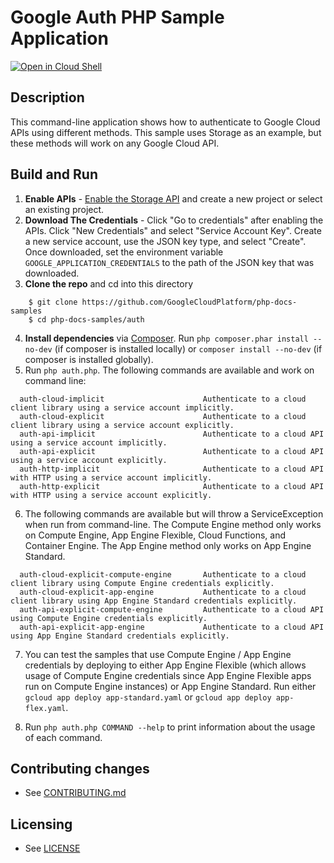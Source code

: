 # Google Auth PHP Sample Application

[![Open in Cloud Shell][shell_img]][shell_link]

[shell_img]: http://gstatic.com/cloudssh/images/open-btn.png
[shell_link]: https://console.cloud.google.com/cloudshell/open?git_repo=https://github.com/googlecloudplatform/php-docs-samples&page=editor&working_dir=auth&open_in_editor=README.md

## Description

This command-line application shows how to authenticate to Google Cloud APIs
using different methods. This sample uses Storage as an example, but these
methods will work on any Google Cloud API.

## Build and Run
1.  **Enable APIs** - [Enable the Storage API](https://console.cloud.google.com/flows/enableapi?apiid=storage-api.googleapis.com)
    and create a new project or select an existing project.
2.  **Download The Credentials** - Click "Go to credentials" after enabling the APIs. Click "New Credentials"
    and select "Service Account Key". Create a new service account, use the JSON key type, and
    select "Create". Once downloaded, set the environment variable `GOOGLE_APPLICATION_CREDENTIALS`
    to the path of the JSON key that was downloaded.
3.  **Clone the repo** and cd into this directory
```
    $ git clone https://github.com/GoogleCloudPlatform/php-docs-samples
    $ cd php-docs-samples/auth
```
4.  **Install dependencies** via [Composer](http://getcomposer.org/doc/00-intro.md).
    Run `php composer.phar install --no-dev` (if composer is installed locally) or `composer install --no-dev`
    (if composer is installed globally).
5.  Run `php auth.php`. The following commands are available and work on command line:
```
  auth-cloud-implicit                      Authenticate to a cloud client library using a service account implicitly.
  auth-cloud-explicit                      Authenticate to a cloud client library using a service account explicitly.
  auth-api-implicit                        Authenticate to a cloud API using a service account implicitly.
  auth-api-explicit                        Authenticate to a cloud API using a service account explicitly.
  auth-http-implicit                       Authenticate to a cloud API with HTTP using a service account implicitly.
  auth-http-explicit                       Authenticate to a cloud API with HTTP using a service account explicitly.
```
6. The following commands are available but will throw a ServiceException when
run from command-line. The Compute Engine method only works on Compute Engine,
App Engine Flexible, Cloud Functions, and Container Engine. The App Engine
method only works on App Engine Standard.
```
  auth-cloud-explicit-compute-engine       Authenticate to a cloud client library using Compute Engine credentials explicitly.
  auth-cloud-explicit-app-engine           Authenticate to a cloud client library using App Engine Standard credentials explicitly.
  auth-api-explicit-compute-engine         Authenticate to a cloud API using Compute Engine credentials explicitly.
  auth-api-explicit-app-engine             Authenticate to a cloud API using App Engine Standard credentials explicitly.
```
7. You can test the samples that use Compute Engine / App Engine credentials by
deploying to either App Engine Flexible (which allows usage of Compute Engine
credentials since App Engine Flexible apps run on Compute Engine instances) or
App Engine Standard. Run either `gcloud app deploy app-standard.yaml` or
`gcloud app deploy app-flex.yaml`.

8. Run `php auth.php COMMAND --help` to print information about the usage of each command.

## Contributing changes

* See [CONTRIBUTING.md](../../CONTRIBUTING.md)

## Licensing

* See [LICENSE](../../LICENSE)
